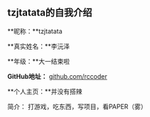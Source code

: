 tzjtatata的自我介绍
---
**昵称：**tzjtatata

**真实姓名：**李沅泽

**年级：**大一结束啦

**GitHub地址：** [github.com/rccoder](https://github.com/tzjtatata)

**个人主页：**并没有搭辣

简介： 打游戏，吃东西，写项目，看PAPER（雾）